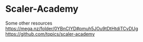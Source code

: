 # Scaler-Academy
 
Some other resources
https://mega.nz/folder/0YBnCIYD#pmuh5JOu9tDtHtdiTCvDUg
https://github.com/topics/scaler-academy

